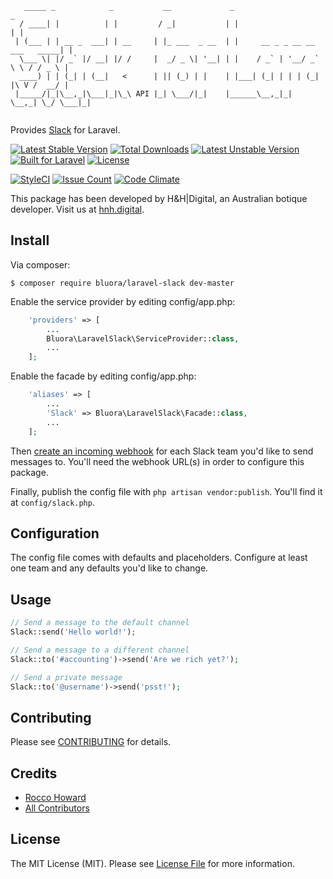 ```
   _____ _            _           __             _                               _ 
  / ____| |          | |         / _|           | |                             | |
 | (___ | | __ _  ___| | __     | |_ ___  _ __  | |     __ _ _ __ __ ___   _____| |
  \___ \| |/ _` |/ __| |/ /     |  _/ _ \| '__| | |    / _` | '__/ _` \ \ / / _ \ |
  ____) | | (_| | (__|   <      | || (_) | |    | |___| (_| | | | (_| |\ V /  __/ |
 |_____/|_|\__,_|\___|_|\_\ API |_| \___/|_|    |______\__,_|_|  \__,_| \_/ \___|_|
                                                                               
```
Provides [Slack](https://github.com/cleentfaar/slack) for Laravel.

[![Latest Stable Version](https://poser.pugx.org/bluora/laravel-slack-api/v/stable.svg)](https://packagist.org/packages/bluora/laravel-slack) [![Total Downloads](https://poser.pugx.org/bluora/laravel-slack-api/downloads.svg)](https://packagist.org/packages/bluora/laravel-slack) [![Latest Unstable Version](https://poser.pugx.org/bluora/laravel-slack-api/v/unstable.svg)](https://packagist.org/packages/bluora/laravel-slack) [![Built for Laravel](https://img.shields.io/badge/Built_for-Laravel-green.svg)](https://laravel.com/) [![License](https://poser.pugx.org/bluora/laravel-slack-api/license.svg)](https://packagist.org/packages/bluora/laravel-slack)

[![StyleCI](https://styleci.io/repos/94854520/shield?branch=master)](https://styleci.io/repos/94854520) [![Issue Count](https://codeclimate.com/github/bluora/laravel-slack-api/badges/issue_count.svg)](https://codeclimate.com/github/bluora/laravel-slack) [![Code Climate](https://codeclimate.com/github/bluora/laravel-slack-api/badges/gpa.svg)](https://codeclimate.com/github/bluora/laravel-slack) 

This package has been developed by H&H|Digital, an Australian botique developer. Visit us at [hnh.digital](http://hnh.digital).


## Install

Via composer:

`$ composer require bluora/laravel-slack dev-master`

Enable the service provider by editing config/app.php:

```php
    'providers' => [
        ...
        Bluora\LaravelSlack\ServiceProvider::class,
        ...
    ];
```

Enable the facade by editing config/app.php:

```php
    'aliases' => [
        ...
        'Slack' => Bluora\LaravelSlack\Facade::class,
        ...
    ];
```

Then [create an incoming webhook](https://my.slack.com/services/new/incoming-webhook) for each Slack team you'd like to send messages to. You'll need the webhook URL(s) in order to configure this package.

Finally, publish the config file with `php artisan vendor:publish`. You'll find it at `config/slack.php`.

## Configuration

The config file comes with defaults and placeholders. Configure at least one team and any defaults you'd like to change.

## Usage

```php
// Send a message to the default channel
Slack::send('Hello world!');

// Send a message to a different channel
Slack::to('#accounting')->send('Are we rich yet?');

// Send a private message
Slack::to('@username')->send('psst!');
```
## Contributing

Please see [CONTRIBUTING](https://github.com/bluora/laravel-slack-api/blob/master/CONTRIBUTING.md) for details.

## Credits

* [Rocco Howard](https://github.com/therocis)
* [All Contributors](https://github.com/bluora/laravel-slack-api/contributors)

## License

The MIT License (MIT). Please see [License File](https://github.com/bluora/laravel-slack-api/blob/master/LICENSE) for more information.
